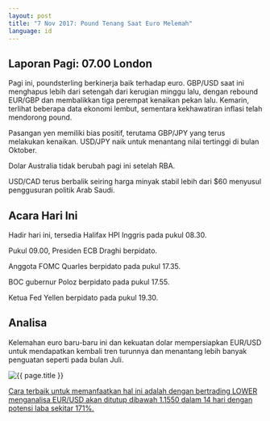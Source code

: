 ```yaml
---
layout: post
title: "7 Nov 2017: Pound Tenang Saat Euro Melemah"
language: id
---
```

## Laporan Pagi: 07.00 London

Pagi ini, poundsterling berkinerja baik terhadap euro. GBP/USD saat ini menghapus lebih dari setengah dari kerugian minggu lalu, dengan rebound EUR/GBP dan membalikkan tiga perempat kenaikan pekan lalu. Kemarin, terlihat beberapa data ekonomi lembut, sementara kekhawatiran inflasi telah mendorong pound.

Pasangan yen memiliki bias positif, terutama GBP/JPY yang terus melakukan kenaikan. USD/JPY naik untuk menantang nilai tertinggi di bulan Oktober.

Dolar Australia tidak berubah pagi ini setelah RBA.

USD/CAD terus berbalik seiring harga minyak stabil lebih dari $60 menyusul penggusuran politik Arab Saudi.

## Acara Hari Ini

Hadir hari ini, tersedia Halifax HPI Inggris pada pukul 08.30.

Pukul 09.00, Presiden ECB Draghi berpidato.

Anggota FOMC Quarles berpidato pada pukul 17.35.

BOC gubernur Poloz berpidato pada pukul 17.55.

Ketua Fed Yellen berpidato pada pukul 19.30.

## Analisa

Kelemahan euro baru-baru ini dan kekuatan dolar mempersiapkan EUR/USD untuk mendapatkan kembali tren turunnya dan menantang lebih banyak penguatan seperti pada bulan Juli.

<img src="{{ site.url }}/images/nov/id-07-nov-17.png" alt="{{ page.title }}" title="{{ page.title }}">

<a href="%LINK%%?currency=USD& market=forex&underlying=frxEURUSD&formname=higherlower&duration_amount=14&duration_units=d&amount=10&amount_type=payout&expiry_type=duration&barrier=1.1550" target="_blank">Cara terbaik untuk memanfaatkan hal ini adalah dengan bertrading LOWER menganalisa EUR/USD akan ditutup dibawah 1.1550 dalam 14 hari dengan potensi laba sekitar 171%.</a>